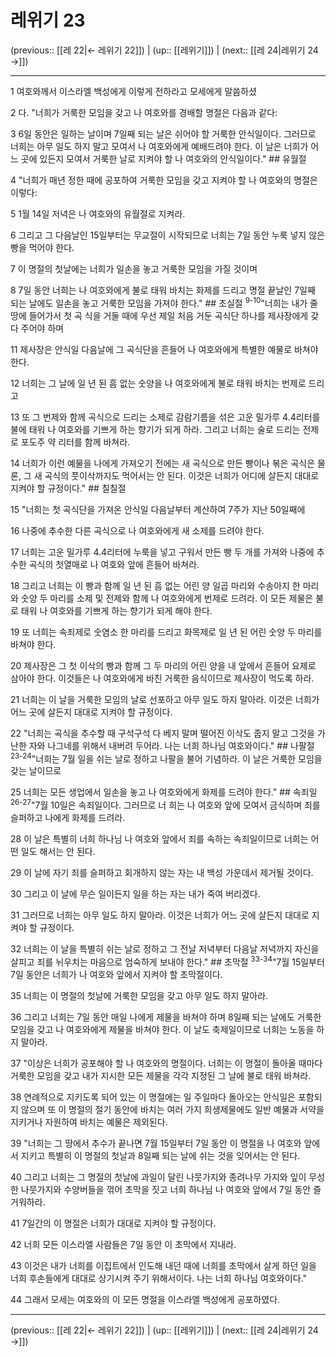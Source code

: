 # 레위기 23

(previous:: [[레 22|← 레위기 22]]) | (up:: [[레위기]]) | (next:: [[레 24|레위기 24 →]])

***




1 
여호와께서 이스라엘 백성에게 이렇게 전하라고 모세에게 말씀하셨 



2 
다. "너희가 거룩한 모임을 갖고 나 여호와를 경배할 명절은 다음과 같다: 



3 
6일 동안은 일하는 날이며 7일째 되는 날은 쉬어야 할 거룩한 안식일이다. 그러므로 너희는 아무 일도 하지 말고 모여서 나 여호와에게 예배드려야 한다. 이 날은 너희가 어느 곳에 있든지 모여서 거룩한 날로 지켜야 할 나 여호와의 안식일이다." ## 유월절 



4 
"너희가 매년 정한 때에 공포하여 거룩한 모임을 갖고 지켜야 할 나 여호와의 명절은 이렇다: 



5 
1월 14일 저녁은 나 여호와의 유월절로 지켜라. 



6 
그리고 그 다음날인 15일부터는 무교절이 시작되므로 너희는 7일 동안 누룩 넣지 않은 빵을 먹어야 한다. 



7 
이 명절의 첫날에는 너희가 일손을 놓고 거룩한 모임을 가질 것이며 



8 
7일 동안 너희는 나 여호와에게 불로 태워 바치는 화제를 드리고 명절 끝날인 7일째 되는 날에도 일손을 놓고 거룩한 모임을 가져야 한다." ## 초실절 <sup class="versenum">9-10</sup>"너희는 내가 줄 땅에 들어가서 첫 곡 식을 거둘 때에 우선 제일 처음 거둔 곡식단 하나를 제사장에게 갖다 주어야 하며 



11 
제사장은 안식일 다음날에 그 곡식단을 흔들어 나 여호와에게 특별한 예물로 바쳐야 한다. 



12 
너희는 그 날에 일 년 된 흠 없는 숫양을 나 여호와에게 불로 태워 바치는 번제로 드리고 



13 
또 그 번제와 함께 곡식으로 드리는 소제로 감람기름을 섞은 고운 밀가루 4.4리터를 불에 태워 나 여호와를 기쁘게 하는 향기가 되게 하라. 그리고 너희는 술로 드리는 전제로 포도주 약 리터를 함께 바쳐라. 



14 
너희가 이런 예물을 나에게 가져오기 전에는 새 곡식으로 만든 빵이나 볶은 곡식은 물론, 그 새 곡식의 풋이삭까지도 먹어서는 안 된다. 이것은 너희가 어디에 살든지 대대로 지켜야 할 규정이다." ## 칠칠절 



15 
"너희는 첫 곡식단을 가져온 안식일 다음날부터 계산하여 7주가 지난 50일째에 



16 
나중에 추수한 다른 곡식으로 나 여호와에게 새 소제를 드려야 한다. 



17 
너희는 고운 밀가루 4.4리터에 누룩을 넣고 구워서 만든 빵 두 개를 가져와 나중에 추수한 곡식의 첫열매로 나 여호와 앞에 흔들어 바쳐라. 



18 
그리고 너희는 이 빵과 함께 일 년 된 흠 없는 어린 양 일곱 마리와 수송아지 한 마리와 숫양 두 마리를 소제 및 전제와 함께 나 여호와에게 번제로 드려라. 이 모든 제물은 불로 태워 나 여호와를 기쁘게 하는 향기가 되게 해야 한다. 



19 
또 너희는 속죄제로 숫염소 한 마리를 드리고 화목제로 일 년 된 어린 숫양 두 마리를 바쳐야 한다. 



20 
제사장은 그 첫 이삭의 빵과 함께 그 두 마리의 어린 양을 내 앞에서 흔들어 요제로 삼아야 한다. 이것들은 나 여호와에게 바친 거룩한 음식이므로 제사장이 먹도록 하라. 



21 
너희는 이 날을 거룩한 모임의 날로 선포하고 아무 일도 하지 말아라. 이것은 너희가 어느 곳에 살든지 대대로 지켜야 할 규정이다. 



22 
"너희는 곡식을 추수할 때 구석구석 다 베지 말며 떨어진 이삭도 줍지 말고 그것을 가난한 자와 나그네를 위해서 내버려 두어라. 나는 너희 하나님 여호와이다." ## 나팔절 <sup class="versenum">23-24</sup>"너희는 7월 일을 쉬는 날로 정하고 나팔을 불어 기념하라. 이 날은 거룩한 모임을 갖는 날이므로 



25 
너희는 모든 생업에서 일손을 놓고 나 여호와에게 화제를 드려야 한다." ## 속죄일 <sup class="versenum">26-27</sup>"7월 10일은 속죄일이다. 그러므로 너 희는 나 여호와 앞에 모여서 금식하며 죄를 슬퍼하고 나에게 화제를 드려라. 



28 
이 날은 특별히 너희 하나님 나 여호와 앞에서 죄를 속하는 속죄일이므로 너희는 어떤 일도 해서는 안 된다. 



29 
이 날에 자기 죄를 슬퍼하고 회개하지 않는 자는 내 백성 가운데서 제거될 것이다. 



30 
그리고 이 날에 무슨 일이든지 일을 하는 자는 내가 죽여 버리겠다. 



31 
그러므로 너희는 아무 일도 하지 말아라. 이것은 너희가 어느 곳에 살든지 대대로 지켜야 할 규정이다. 



32 
너희는 이 날을 특별히 쉬는 날로 정하고 그 전날 저녁부터 다음날 저녁까지 자신을 살피고 죄를 뉘우치는 마음으로 엄숙하게 보내야 한다." ## 초막절 <sup class="versenum">33-34</sup>"7월 15일부터 7일 동안은 너희가 나 여호와 앞에서 지켜야 할 초막절이다. 



35 
너희는 이 명절의 첫날에 거룩한 모임을 갖고 아무 일도 하지 말아라. 



36 
그리고 너희는 7일 동안 매일 나에게 제물을 바쳐야 하며 8일째 되는 날에도 거룩한 모임을 갖고 나 여호와에게 제물을 바쳐야 한다. 이 날도 축제일이므로 너희는 노동을 하지 말아라. 



37 
"이상은 너희가 공포해야 할 나 여호와의 명절이다. 너희는 이 명절이 돌아올 때마다 거룩한 모임을 갖고 내가 지시한 모든 제물을 각각 지정된 그 날에 불로 태워 바쳐라. 



38 
연례적으로 지키도록 되어 있는 이 명절에는 일 주일마다 돌아오는 안식일은 포함되지 않으며 또 이 명절의 절기 동안에 바치는 여러 가지 희생제물에도 일반 예물과 서약을 지키거나 자원하여 바치는 예물은 제외된다. 



39 
"너희는 그 땅에서 추수가 끝나면 7월 15일부터 7일 동안 이 명절을 나 여호와 앞에서 지키고 특별히 이 명절의 첫날과 8일째 되는 날에 쉬는 것을 잊어서는 안 된다. 



40 
그리고 너희는 그 명절의 첫날에 과일이 달린 나뭇가지와 종려나무 가지와 잎이 무성한 나뭇가지와 수양버들을 꺾어 초막을 짓고 너희 하나님 나 여호와 앞에서 7일 동안 즐거워하라. 



41 
7일간의 이 명절은 너희가 대대로 지켜야 할 규정이다. 



42 
너희 모든 이스라엘 사람들은 7일 동안 이 초막에서 지내라. 



43 
이것은 내가 너희를 이집트에서 인도해 내던 때에 너희를 초막에서 살게 하던 일을 너희 후손들에게 대대로 상기시켜 주기 위해서이다. 나는 너희 하나님 여호와이다." 



44 
그래서 모세는 여호와의 이 모든 명절을 이스라엘 백성에게 공포하였다.

***

(previous:: [[레 22|← 레위기 22]]) | (up:: [[레위기]]) | (next:: [[레 24|레위기 24 →]])
